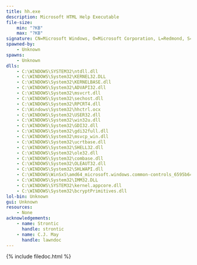 ```yaml
---
title: hh.exe
description: Microsoft HTML Help Executable
file-size:
    min: "?KB"
    max: "?KB"
signature: CN=Microsoft Windows, O=Microsoft Corporation, L=Redmond, S=Washington, C=US
spawned-by:
    - Unknown
spawns:
    - Unknown
dlls:
    - C:\WINDOWS\SYSTEM32\ntdll.dll
    - C:\WINDOWS\System32\KERNEL32.DLL
    - C:\WINDOWS\System32\KERNELBASE.dll
    - C:\WINDOWS\System32\ADVAPI32.dll
    - C:\WINDOWS\System32\msvcrt.dll
    - C:\WINDOWS\System32\sechost.dll
    - C:\WINDOWS\System32\RPCRT4.dll
    - C:\Windows\System32\hhctrl.ocx
    - C:\WINDOWS\System32\USER32.dll
    - C:\WINDOWS\System32\win32u.dll
    - C:\WINDOWS\System32\GDI32.dll
    - C:\WINDOWS\System32\gdi32full.dll
    - C:\WINDOWS\System32\msvcp_win.dll
    - C:\WINDOWS\System32\ucrtbase.dll
    - C:\WINDOWS\System32\SHELL32.dll
    - C:\WINDOWS\System32\ole32.dll
    - C:\WINDOWS\System32\combase.dll
    - C:\WINDOWS\System32\OLEAUT32.dll
    - C:\WINDOWS\System32\SHLWAPI.dll
    - C:\WINDOWS\WinSxS\amd64_microsoft.windows.common-controls_6595b64144ccf1df_5.82.22000.1_none_271a8fad6a2d1b1e\COMCTL32.dll
    - C:\WINDOWS\System32\IMM32.DLL
    - C:\WINDOWS\SYSTEM32\kernel.appcore.dll
    - C:\WINDOWS\System32\bcryptPrimitives.dll
lol-bin: Unknown
gui: Unknown
resources:
    - None
acknowledgements:
    - name: Strontic
      handle: strontic
    - name: C.J. May
      handle: lawndoc
---
```


{% include filedoc.html %}
